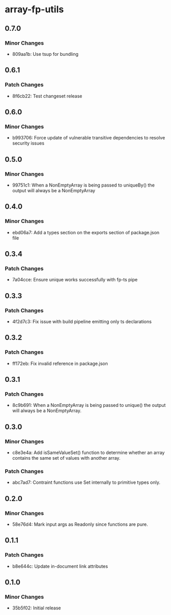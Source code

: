 # array-fp-utils

## 0.7.0

### Minor Changes

- 809aa1b: Use tsup for bundling

## 0.6.1

### Patch Changes

- 8f6cb22: Test changeset release

## 0.6.0

### Minor Changes

- b993706: Force update of vulnerable transitive dependencies to resolve security issues

## 0.5.0

### Minor Changes

- 99751c1: When a NonEmptyArray is being passed to uniqueBy() the output will always be a NonEmptyArray

## 0.4.0

### Minor Changes

- ebd06a7: Add a types section on the exports section of package.json file

## 0.3.4

### Patch Changes

- 7a04cce: Ensure unique works successfully with fp-ts pipe

## 0.3.3

### Patch Changes

- 4f2d7c3: Fix issue with build pipeline emitting only ts declarations

## 0.3.2

### Patch Changes

- ff172eb: Fix invalid reference in package.json

## 0.3.1

### Patch Changes

- 8c9b691: When a NonEmptyArray is being passed to unique() the output will always be a NonEmptyArray.

## 0.3.0

### Minor Changes

- c8e3e4a: Add isSameValueSet() function to determine whether an array contains the same set of values with another array.

### Patch Changes

- abc7ad7: Contraint functions use Set internally to primitive types only.

## 0.2.0

### Minor Changes

- 58e76d4: Mark input args as Readonly since functions are pure.

## 0.1.1

### Patch Changes

- b8e644c: Update in-document link attributes

## 0.1.0

### Minor Changes

- 35b5f02: Initial release
